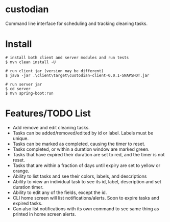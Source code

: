# custodian
Command line interface for scheduling and tracking cleaning tasks.

# Install
```
# install both client and server modules and run tests
$ mvn clean install -U

# run client jar (version may be different)
$ java -jar .\client\target\custodian-client-0.0.1-SNAPSHOT.jar

# run server jar
$ cd server
$ mvn spring-boot:run
```

# Features/TODO List
- Add remove and edit cleaning tasks.
- Tasks can be added/removed/edited by id or label. Labels must be unique.
- Tasks can be marked as completed, causing the timer to reset.
- Tasks completed, or within a duration window are marked green.
- Tasks that have expired their duration are set to red, and the timer is not reset.
- Tasks that are within a fraction of days until expiry are set to yellow or orange.
- Ability to list tasks and see their colors, labels, and descriptions
- Ability to view an individual task to see its id, label, description and set duration timer.
- Ability to edit any of the fields, except the id.
- CLI home screen will list notifications/alerts. Soon to expire tasks and expired tasks.
- Can also list notifications with its own command to see same thing as printed in home screen alerts.
